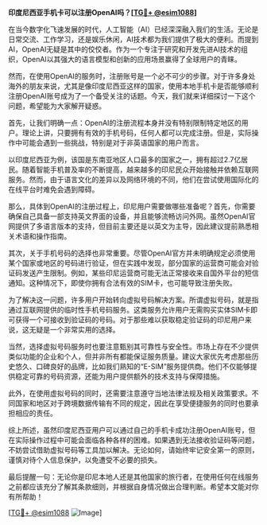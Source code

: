 **印度尼西亚手机卡可以注册OpenAI吗？[[TG💪+ @esim1088](https://t.me/s/esim1088)]**

在当今数字化飞速发展的时代，人工智能（AI）已经深深融入我们的生活。无论是日常交流、工作学习，还是娱乐休闲，AI技术都为我们提供了极大的便利。而提到AI，OpenAI无疑是其中的佼佼者。作为一个专注于研究和开发先进AI技术的组织，OpenAI以其强大的语言模型和创新的应用场景赢得了全球用户的青睐。

然而，在使用OpenAI的服务时，注册账号是一个必不可少的步骤。对于许多身处海外的朋友来说，尤其是像印度尼西亚这样的国家，使用本地手机卡是否能够顺利注册OpenAI账号成为了一个备受关注的话题。今天，我们就来详细探讨一下这个问题，希望能为大家解开疑惑。

首先，让我们明确一点：OpenAI的注册流程本身并没有特别限制特定地区的用户。理论上讲，只要拥有有效的手机号码，任何人都可以完成注册。但是，实际操作中可能会遇到一些挑战，特别是对于非英语国家的用户而言。

以印度尼西亚为例，该国是东南亚地区人口最多的国家之一，拥有超过2.7亿居民。随着智能手机普及率的不断提高，越来越多的印尼民众开始接触并依赖互联网服务。然而，由于语言文化的差异以及网络环境的不同，他们在尝试使用国际化的在线平台时难免会遇到障碍。

那么，具体到OpenAI的注册过程上，印尼用户需要做哪些准备呢？首先，你需要确保自己具备一部支持英文界面的设备，并且能够流畅访问外网。虽然OpenAI官网提供了多语言版本的支持，但目前主要还是以英文为主导，因此建议提前熟悉相关术语和操作指南。

其次，关于手机号码的选择也非常重要。尽管OpenAI官方并未明确规定必须使用某个国家或地区的号码进行验证，但在实践中发现，部分国家的运营商可能会对验证码发送产生限制。例如，某些印尼运营商可能无法正常接收来自国外平台的短信通知。这种情况下，即使你拥有合法有效的SIM卡，也可能导致注册失败。

为了解决这一问题，许多用户开始转向虚拟号码解决方案。所谓虚拟号码，就是指通过互联网提供的临时性手机号码服务。这类服务允许用户无需购买实体SIM卡即可获得一个可接收到验证码的号码。对于那些难以获取稳定验证码的印尼用户来说，这无疑是一个非常实用的选择。

当然，选择虚拟号码服务时也要注意甄别其可靠性与安全性。市场上存在不少提供类似功能的企业和个人，但并非所有都能保证服务质量。建议大家优先考虑那些历史悠久、口碑良好的品牌，比如我们熟知的“E-SIM”服务提供商。他们不仅能够提供稳定可靠的号码资源，还能为用户提供额外的技术支持与保障措施。

此外，在使用虚拟号码的同时，还需要注意遵守当地法律法规及相关政策要求。不同国家和地区对于跨境数据传输有不同的规定，因此在享受便捷服务的同时也要承担相应的责任。

综上所述，虽然印度尼西亚用户可以通过自己的手机卡成功注册OpenAI账号，但在实际操作过程中可能会面临各种各样的困难。如果遇到无法接收验证码等问题，不妨尝试借助虚拟号码等工具加以解决。无论如何，请始终牢记安全第一的原则，谨慎对待个人信息保护，以免遭受不必要的损失。

最后提醒一句：无论你是印尼本地人还是其他国家的旅行者，在使用任何在线服务之前都应该充分了解其条款细则，并根据自身情况做出合理判断。希望本文能对你有所帮助！

[[TG💪+ @esim1088](https://t.me/s/esim1088) ![Image](https://i.postimg.cc/4NQfJmqS/Snipaste-2025-05-13-00-14-12.png)]